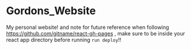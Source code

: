 ﻿# Gordons_Website
My personal website!
and note for future reference when following https://github.com/gitname/react-gh-pages , make sure to be inside your react app directory before running <code>run deploy</code>!!

